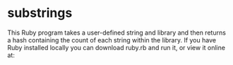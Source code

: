 # substrings
This Ruby program takes a user-defined string and library and then returns a hash containing the count of each string within the library. If you have Ruby installed locally you can download ruby.rb and run it, or view it online at: 